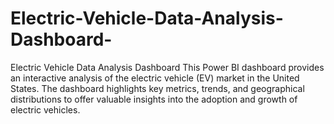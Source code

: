 # Electric-Vehicle-Data-Analysis-Dashboard-
Electric Vehicle Data Analysis Dashboard This Power BI dashboard provides an interactive analysis of the electric vehicle (EV) market in the United States. The dashboard highlights key metrics, trends, and geographical distributions to offer valuable insights into the adoption and growth of electric vehicles.
